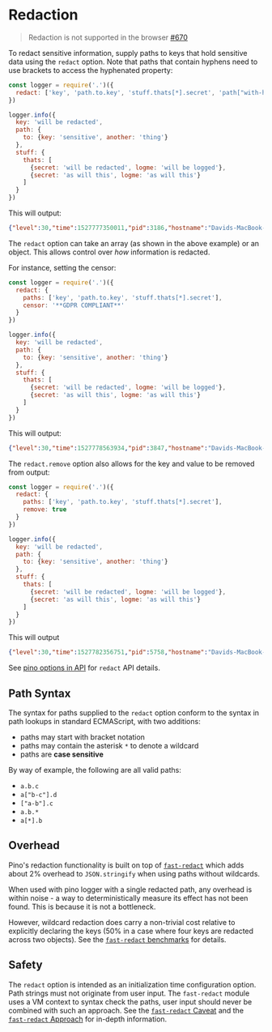 # Redaction

> Redaction is not supported in the browser [#670](https://github.com/pinojs/pino/issues/670)

To redact sensitive information, supply paths to keys that hold sensitive data
using the `redact` option. Note that paths that contain hyphens need to use
brackets to access the hyphenated property:

```js
const logger = require('.')({
  redact: ['key', 'path.to.key', 'stuff.thats[*].secret', 'path["with-hyphen"]']
})

logger.info({
  key: 'will be redacted',
  path: {
    to: {key: 'sensitive', another: 'thing'}
  },
  stuff: {
    thats: [
      {secret: 'will be redacted', logme: 'will be logged'},
      {secret: 'as will this', logme: 'as will this'}
    ]
  }
})
```

This will output:

```JSON
{"level":30,"time":1527777350011,"pid":3186,"hostname":"Davids-MacBook-Pro-3.local","key":"[Redacted]","path":{"to":{"key":"[Redacted]","another":"thing"}},"stuff":{"thats":[{"secret":"[Redacted]","logme":"will be logged"},{"secret":"[Redacted]","logme":"as will this"}]}}
```

The `redact` option can take an array (as shown in the above example) or
an object. This allows control over *how* information is redacted.

For instance, setting the censor:

```js
const logger = require('.')({
  redact: {
    paths: ['key', 'path.to.key', 'stuff.thats[*].secret'],
    censor: '**GDPR COMPLIANT**'
  }
})

logger.info({
  key: 'will be redacted',
  path: {
    to: {key: 'sensitive', another: 'thing'}
  },
  stuff: {
    thats: [
      {secret: 'will be redacted', logme: 'will be logged'},
      {secret: 'as will this', logme: 'as will this'}
    ]
  }
})
```

This will output:

```JSON
{"level":30,"time":1527778563934,"pid":3847,"hostname":"Davids-MacBook-Pro-3.local","key":"**GDPR COMPLIANT**","path":{"to":{"key":"**GDPR COMPLIANT**","another":"thing"}},"stuff":{"thats":[{"secret":"**GDPR COMPLIANT**","logme":"will be logged"},{"secret":"**GDPR COMPLIANT**","logme":"as will this"}]}}
```

The `redact.remove` option also allows for the key and value to be removed from output:

```js
const logger = require('.')({
  redact: {
    paths: ['key', 'path.to.key', 'stuff.thats[*].secret'],
    remove: true
  }
})

logger.info({
  key: 'will be redacted',
  path: {
    to: {key: 'sensitive', another: 'thing'}
  },
  stuff: {
    thats: [
      {secret: 'will be redacted', logme: 'will be logged'},
      {secret: 'as will this', logme: 'as will this'}
    ]
  }
})
```

This will output

```JSON
{"level":30,"time":1527782356751,"pid":5758,"hostname":"Davids-MacBook-Pro-3.local","path":{"to":{"another":"thing"}},"stuff":{"thats":[{"logme":"will be logged"},{"logme":"as will this"}]}}
```

See [pino options in API](/docs/next/reference/api/#redact-array--object) for `redact` API details.

<a name="paths"></a>

## Path Syntax

The syntax for paths supplied to the `redact` option conform to the syntax in path lookups
in standard ECMAScript, with two additions:

* paths may start with bracket notation
* paths may contain the asterisk `*` to denote a wildcard
* paths are **case sensitive**

By way of example, the following are all valid paths:

* `a.b.c`
* `a["b-c"].d`
* `["a-b"].c`
* `a.b.*`
* `a[*].b`

## Overhead

Pino's redaction functionality is built on top of [`fast-redact`](https://github.com/davidmarkclements/fast-redact)
which adds about 2% overhead to `JSON.stringify` when using paths without wildcards.

When used with pino logger with a single redacted path, any overhead is within noise -
a way to deterministically measure its effect has not been found. This is because it is not a bottleneck.

However, wildcard redaction does carry a non-trivial cost relative to explicitly declaring the keys
(50% in a case where four keys are redacted across two objects). See
the [`fast-redact` benchmarks](https://github.com/davidmarkclements/fast-redact#benchmarks) for details.

## Safety

The `redact` option is intended as an initialization time configuration option.
Path strings must not originate from user input.
The `fast-redact` module uses a VM context to syntax check the paths, user input
should never be combined with such an approach. See the [`fast-redact` Caveat](https://github.com/davidmarkclements/fast-redact#caveat)
and the [`fast-redact` Approach](https://github.com/davidmarkclements/fast-redact#approach) for in-depth information.
